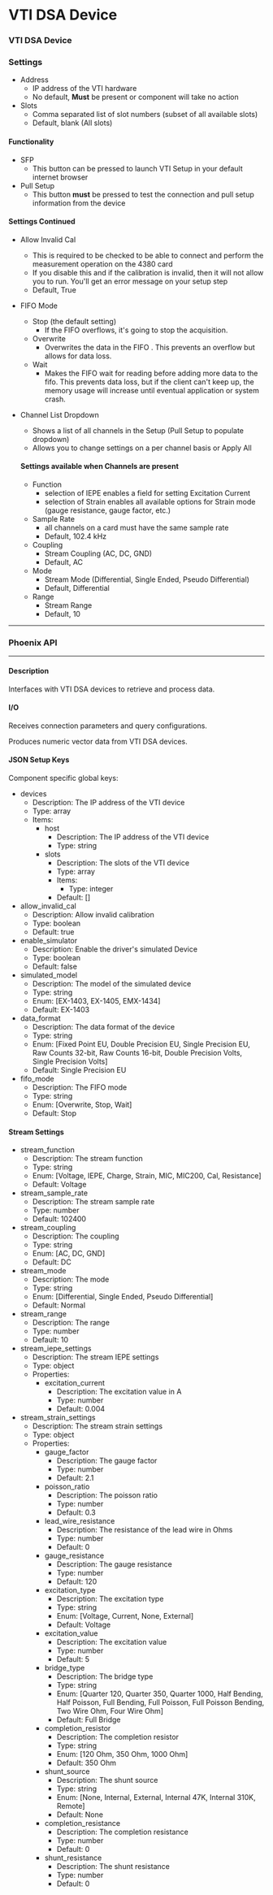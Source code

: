 # VTI DSA Device

### VTI DSA Device

### Settings

* Address
  * IP address of the VTI hardware
  * No default, **Must** be present or component will take no action
* Slots
  * Comma separated list of slot numbers (subset of all available slots)
  * Default, blank (All slots)

#### Functionality

* SFP
  * This button can be pressed to launch VTI Setup in your default internet browser
* Pull Setup
  * This button **must** be pressed to test the connection and pull setup information from the device

#### Settings Continued

* Allow Invalid Cal
  * This is required to be checked to be able to connect and perform the measurement operation on the 4380 card
  * If you disable this and if the calibration is invalid, then it will not allow you to run. You'll get an error message on your setup step
  * Default, True
* FIFO Mode
  * Stop (the default setting)
    * If the FIFO overflows, it's going to stop the acquisition.
  * Overwrite
    * Overwrites the data in the FIFO . This prevents an overflow but allows for data loss.
  * Wait
    * Makes the FIFO wait for reading before adding more data to the fifo. This prevents data loss, but if the client can't keep up, the memory usage will increase until eventual application or system crash.
*   Channel List Dropdown

    * Shows a list of all channels in the Setup (Pull Setup to populate dropdown)
    * Allows you to change settings on a per channel basis or Apply All

    #### Settings available when Channels are present

    * Function
      * selection of IEPE enables a field for setting Excitation Current
      * selection of Strain enables all available options for Strain mode (gauge resistance, gauge factor, etc.)
    * Sample Rate
      * all channels on a card must have the same sample rate
      * Default, 102.4 kHz
    * Coupling
      * Stream Coupling (AC, DC, GND)
      * Default, AC
    * Mode
      * Stream Mode (Differential, Single Ended, Pseudo Differential)
      * Default, Differential
    * Range
      * Stream Range
      * Default, 10

***

### Phoenix API

***

#### Description

Interfaces with VTI DSA devices to retrieve and process data.

#### I/O

Receives connection parameters and query configurations.

Produces numeric vector data from VTI DSA devices.

#### JSON Setup Keys

Component specific global keys:

* devices
  * Description: The IP address of the VTI device
  * Type: array
  * Items:
    * host
      * Description: The IP address of the VTI device
      * Type: string
    * slots
      * Description: The slots of the VTI device
      * Type: array
      * Items:
        * Type: integer
      * Default: \[]
* allow\_invalid\_cal
  * Description: Allow invalid calibration
  * Type: boolean
  * Default: true
* enable\_simulator
  * Description: Enable the driver's simulated Device
  * Type: boolean
  * Default: false
* simulated\_model
  * Description: The model of the simulated device
  * Type: string
  * Enum: \[EX-1403, EX-1405, EMX-1434]
  * Default: EX-1403
* data\_format
  * Description: The data format of the device
  * Type: string
  * Enum: \[Fixed Point EU, Double Precision EU, Single Precision EU, Raw Counts 32-bit, Raw Counts 16-bit, Double Precision Volts, Single Precision Volts]
  * Default: Single Precision EU
* fifo\_mode
  * Description: The FIFO mode
  * Type: string
  * Enum: \[Overwrite, Stop, Wait]
  * Default: Stop

#### Stream Settings

* stream\_function
  * Description: The stream function
  * Type: string
  * Enum: \[Voltage, IEPE, Charge, Strain, MIC, MIC200, Cal, Resistance]
  * Default: Voltage
* stream\_sample\_rate
  * Description: The stream sample rate
  * Type: number
  * Default: 102400
* stream\_coupling
  * Description: The coupling
  * Type: string
  * Enum: \[AC, DC, GND]
  * Default: DC
* stream\_mode
  * Description: The mode
  * Type: string
  * Enum: \[Differential, Single Ended, Pseudo Differential]
  * Default: Normal
* stream\_range
  * Description: The range
  * Type: number
  * Default: 10
* stream\_iepe\_settings
  * Description: The stream IEPE settings
  * Type: object
  * Properties:
    * excitation\_current
      * Description: The excitation value in A
      * Type: number
      * Default: 0.004
* stream\_strain\_settings
  * Description: The stream strain settings
  * Type: object
  * Properties:
    * gauge\_factor
      * Description: The gauge factor
      * Type: number
      * Default: 2.1
    * poisson\_ratio
      * Description: The poisson ratio
      * Type: number
      * Default: 0.3
    * lead\_wire\_resistance
      * Description: The resistance of the lead wire in Ohms
      * Type: number
      * Default: 0
    * gauge\_resistance
      * Description: The gauge resistance
      * Type: number
      * Default: 120
    * excitation\_type
      * Description: The excitation type
      * Type: string
      * Enum: \[Voltage, Current, None, External]
      * Default: Voltage
    * excitation\_value
      * Description: The excitation value
      * Type: number
      * Default: 5
    * bridge\_type
      * Description: The bridge type
      * Type: string
      * Enum: \[Quarter 120, Quarter 350, Quarter 1000, Half Bending, Half Poisson, Full Bending, Full Poisson, Full Poisson Bending, Two Wire Ohm, Four Wire Ohm]
      * Default: Full Bridge
    * completion\_resistor
      * Description: The completion resistor
      * Type: string
      * Enum: \[120 Ohm, 350 Ohm, 1000 Ohm]
      * Default: 350 Ohm
    * shunt\_source
      * Description: The shunt source
      * Type: string
      * Enum: \[None, Internal, External, Internal 47K, Internal 310K, Remote]
      * Default: None
    * completion\_resistance
      * Description: The completion resistance
      * Type: number
      * Default: 0
    * shunt\_resistance
      * Description: The shunt resistance
      * Type: number
      * Default: 0
